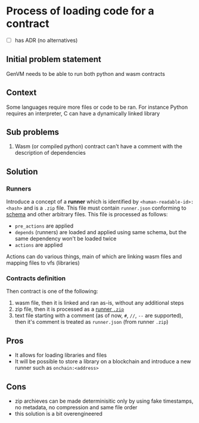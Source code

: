 # Process of loading code for a contract

- [ ] has ADR (no alternatives)

## Initial problem statement
GenVM needs to be able to run both python and wasm contracts

## Context
Some languages require more files or code to be ran. For instance Python requires an interpreter, C can have a dynamically linked library

## Sub problems
1. Wasm (or compiled python) contract can't have a comment with the description of dependencies

## Solution

### Runners
Introduce a concept of a **runner** which is identified by `<human-readable-id>:<hash>` and is a `.zip` file. This file must contain `runner.json` conforming to [schema](../../runner-schema.json) and other arbitrary files. This file is processed as follows:
- `pre_actions` are applied
- `depends` (runners) are loaded and applied using same schema, but the same dependency won't be loaded twice
- `actions` are applied

Actions can do various things, main of which are linking wasm files and mapping files to vfs (libraries)

### Contracts definition
Then contract is one of the following:
1. wasm file, then it is linked and ran as-is, without any additional steps
2. zip file, then it is processed as a [runner `.zip`](#runners)
3. text file starting with a comment (as of now, `#`, `//`, `--` are supported), then it's comment is treated as `runner.json` (from runner `.zip`)

## Pros
- It allows for loading libraries and files
- It will be possible to store a library on a blockchain and introduce a new runner such as `onchain:<address>`

## Cons
- zip archieves can be made determinisitic only by using fake timestamps, no metadata, no compression and same file order
- this solution is a bit overengineered
